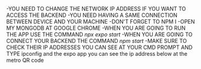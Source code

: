 -YOU NEED TO CHANGE THE NETWORK IP ADDRESS IF YOU WANT TO ACCESS THE BACKEND
-YOU NEED HAVING A SAME CONNECTION BETWEEN DEVICE AND YOUR MACHINE
-DON'T FORGET TO NPM I
-OPEN MY MONGODB AT GOOGLE CHROME
-WHEN YOU ARE GOING TO RUN THE APP USE THE COMMAND *npx expo start*
-WHEN YOU ARE GOING TO CONNECT YOUR BACKEND THE COMMAND *npm start*
-MAKE SURE TO CHECK THEIR IP ADDRESSES YOU CAN SEE AT YOUR CMD PROMPT AND TYPE ipconfig and the expo app you can see the ip address below at the metro QR code